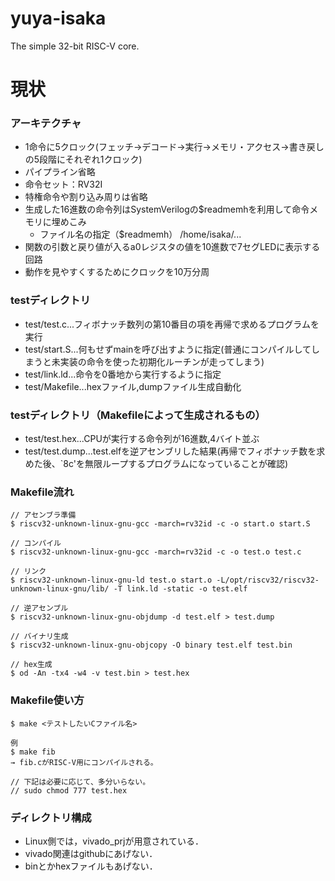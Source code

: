 yuya-isaka
==============
The simple 32-bit RISC-V core.

# 現状

### アーキテクチャ
* 1命令に5クロック(フェッチ→デコード→実行→メモリ・アクセス→書き戻しの5段階にそれぞれ1クロック)
* パイプライン省略
* 命令セット：RV32I
* 特権命令や割り込み周りは省略
* 生成した16進数の命令列はSystemVerilogの$readmemhを利用して命令メモリに埋めこみ
	* ファイル名の指定（$readmemh） /home/isaka/...
* 関数の引数と戻り値が入るa0レジスタの値を10進数で7セグLEDに表示する回路
* 動作を見やすくするためにクロックを10万分周

### testディレクトリ
* test/test.c...フィボナッチ数列の第10番目の項を再帰で求めるプログラムを実行
* test/start.S...何もせずmainを呼び出すように指定(普通にコンパイルしてしまうと未実装の命令を使った初期化ルーチンが走ってしまう)
* test/link.ld...命令を0番地から実行するように指定
* test/Makefile...hexファイル,dumpファイル生成自動化

### testディレクトリ（Makefileによって生成されるもの）
* test/test.hex...CPUが実行する命令列が16進数,4バイト並ぶ
* test/test.dump...test.elfを逆アセンブリした結果(再帰でフィボナッチ数を求めた後、`8c'を無限ループするプログラムになっていることが確認)

### Makefile流れ
```
// アセンブラ準備
$ riscv32-unknown-linux-gnu-gcc -march=rv32id -c -o start.o start.S

// コンパイル
$ riscv32-unknown-linux-gnu-gcc -march=rv32id -c -o test.o test.c

// リンク
$ riscv32-unknown-linux-gnu-ld test.o start.o -L/opt/riscv32/riscv32-unknown-linux-gnu/lib/ -T link.ld -static -o test.elf

// 逆アセンブル
$ riscv32-unknown-linux-gnu-objdump -d test.elf > test.dump

// バイナリ生成
$ riscv32-unknown-linux-gnu-objcopy -O binary test.elf test.bin

// hex生成
$ od -An -tx4 -w4 -v test.bin > test.hex
```

### Makefile使い方
```
$ make <テストしたいCファイル名>

例
$ make fib
→ fib.cがRISC-V用にコンパイルされる。

// 下記は必要に応じて、多分いらない。
// sudo chmod 777 test.hex
```

### ディレクトリ構成
* Linux側では，vivado_prjが用意されている．
* vivado関連はgithubにあげない．
* binとかhexファイルもあげない．